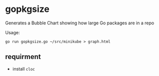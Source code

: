 # gopkgsize
Generates a Bubble Chart showing how large Go packages are in a repo

Usage:

`go run gopkgsize.go ~/src/minikube > graph.html`


## requirment 
- install `cloc`

